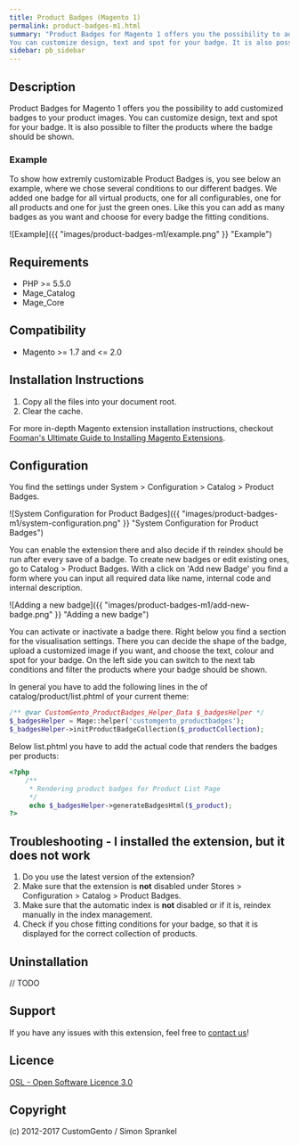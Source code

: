 ```yaml
---
title: Product Badges (Magento 1)
permalink: product-badges-m1.html
summary: "Product Badges for Magento 1 offers you the possibility to add customized badges to your product images. 
You can customize design, text and spot for your badge. It is also possible to filter the products where the badge should be shown."
sidebar: pb_sidebar
---
```


## Description
Product Badges for Magento 1 offers you the possibility to add customized badges to your product images. 
You can customize design, text and spot for your badge. 
It is also possible to filter the products where the badge should be shown.

### Example
To show how extremly customizable Product Badges is, you see below an example, where we chose several conditions to our
different badges. We added one badge for all virtual products, one for all configurables, one for all products and one for 
just the green ones.
Like this you can add as many badges as you want and choose for every badge the fitting conditions.

![Example]({{ "images/product-badges-m1/example.png" }} "Example")


## Requirements
- PHP >= 5.5.0
- Mage_Catalog
- Mage_Core

## Compatibility
- Magento >= 1.7 and <= 2.0

## Installation Instructions
1. Copy all the files into your document root.
2. Clear the cache.

For more in-depth Magento extension installation instructions, checkout [Fooman's Ultimate Guide to Installing Magento Extensions](https://store.fooman.co.nz/media/custom/upload/TheUltimateGuidetoInstallingMagentoExtensions.pdf).

## Configuration
You find the settings under System > Configuration > Catalog > Product Badges.

![System Configuration for Product Badges]({{ "images/product-badges-m1/system-configuration.png" }} "System Configuration for Product Badges")

You can enable the extension there and also decide if th reindex should be run after every save of a badge.
To create new badges or edit existing ones, go to Catalog > Product Badges.
With a click on 'Add new Badge' you find a form where you can input all required data like name, internal code and internal description.

![Adding a new badge]({{ "images/product-badges-m1/add-new-badge.png" }} "Adding a new badge")

You can activate or inactivate a badge there. Right below you find a section for the visualisation settings.
There you can decide the shape of the badge, upload a customized image if you want, and choose the text, colour and spot for your badge.
On the left side you can switch to the next tab conditions and filter the products where your badge should be shown.

In general you have to add the following lines in the of catalog/product/list.phtml of your current theme:
```php
/** @var CustomGento_ProductBadges_Helper_Data $_badgesHelper */
$_badgesHelper = Mage::helper('customgento_productbadges');
$_badgesHelper->initProductBadgeCollection($_productCollection);
```

Below list.phtml you have to add the actual code that renders the badges per products:
```php
<?php
    /**
     * Rendering product badges for Product List Page
     */
     echo $_badgesHelper->generateBadgesHtml($_product);
?>
```


## Troubleshooting - I installed the extension, but it does not work

1. Do you use the latest version of the extension?
2. Make sure that the extension is **not**  disabled under Stores > Configuration > Catalog > Product Badges.
3. Make sure that the automatic index is **not** disabled or if it is, reindex manually in the index management.
4. Check if you chose fitting conditions for your badge, so that it is displayed for the correct collection of products.

## Uninstallation
// TODO

## Support
If you have any issues with this extension, feel free to [contact us](http://customgento.com/)!

## Licence
[OSL - Open Software Licence 3.0](https://opensource.org/licenses/osl-3.0.php)

## Copyright
(c) 2012-2017 CustomGento / Simon Sprankel
